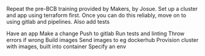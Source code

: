 Repeat the pre-BCB training provided by Makers, by Josue. Set up a cluster and app using terraform first. Once you can do this reliably, move on to using gitlab and pipelines. Also add tests

Have an app
Make a change
Push to gitlab
Run tests and linting
Throw errors if wrong
Build images
Send images to eg dockerhub
Provision cluster with images, built into container
Specify an env
